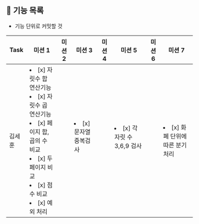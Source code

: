 
## 🚀 기능 목록

- 기능 단위로 커밋할 것

| Task | 미션 1                                                                                                                                             | 미션 2                     | 미션 3                            | 미션 4                         | 미션 5 | 미션 6 | 미션 7|
|------|--------------------------------------------------------------------------------------------------------------------------------------------------|--------------------------|---------------------------------|------------------------------|------|------|------|
| 김세훈  | <li> [x] 자릿수 합 연산기능 </li> <li> [x] 자릿수 곱 연산기능 </li> <li> [x] 페이지 합, 곱의 수 비교</li> <li> [x] 두 페이지 비교 </li> <li> [x] 점수 비교</li> <li> [x] 예외 처리</li> || <li> [x] 문자열 중복검사</li> 　 || <li> [x] 각 자릿 수 3,6,9 검사</li> 　 || <li> [x] 화폐 단위에 따른 분기처리</li> |
